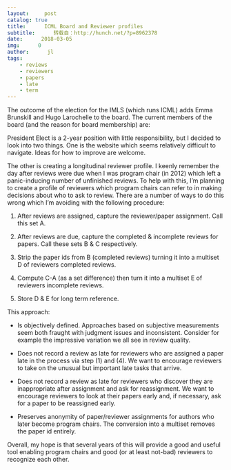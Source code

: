 ```yaml
---
layout:     post
catalog: true
title:      ICML Board and Reviewer profiles
subtitle:      转载自：http://hunch.net/?p=8962378
date:      2018-03-05
img:      0
author:      jl
tags:
    - reviews
    - reviewers
    - papers
    - late
    - term
---
```


The outcome of the election for the IMLS (which runs ICML) adds Emma Brunskill and Hugo Larochelle to the board. The current members of the board (and the reason for board membership) are:

President Elect is a 2-year position with little responsibility, but I decided to look into two things. One is the website which seems relatively difficult to navigate. Ideas for how to improve are welcome. 

The other is creating a longitudinal reviewer profile. I keenly remember the day after reviews were due when I was program chair (in 2012) which left a panic-inducing number of unfinished reviews. To help with this, I’m planning to create a profile of reviewers which program chairs can refer to in making decisions about who to ask to review. There are a number of ways to do this wrong which I’m avoiding with the following procedure:

1. After reviews are assigned, capture the reviewer/paper assignment. Call this set A.

1. After reviews are due, capture the completed & incomplete reviews for papers. Call these sets B & C respectively.

1. Strip the paper ids from B (completed reviews) turning it into a multiset D of reviewers completed reviews.

1. Compute C-A (as a set difference) then turn it into a multiset E of reviewers incomplete reviews.

1. Store D & E for long term reference.


This approach:

- Is objectively defined. Approaches based on subjective measurements seem both fraught with judgment issues and inconsistent. Consider for example the impressive variation we all see in review quality.

- Does not record a review as late for reviewers who are assigned a paper late in the process via step (1) and (4). We want to encourage reviewers to take on the unusual but important late tasks that arrive. 

- Does not record a review as late for reviewers who discover they are inappropriate after assignment and ask for reassignment. We want to encourage reviewers to look at their papers early and, if necessary, ask for a paper to be reassigned early. 

- Preserves anonymity of paper/reviewer assignments for authors who later become program chairs. The conversion into a multiset removes the paper id entirely.


Overall, my hope is that several years of this will provide a good and useful tool enabling program chairs and good (or at least not-bad) reviewers to recognize each other. 

